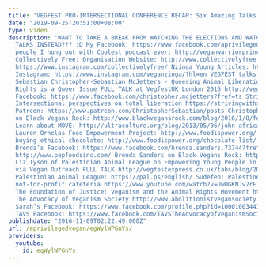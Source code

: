 ```yaml
---
title: 'VEGFEST PRO-INTERSECTIONAL CONFERENCE RECAP: Six Amazing Talks!'
date: "2019-09-25T20:51:00+08:00"
type: video
description: 'WANT TO TAKE A BREAK FROM WATCHING THE ELECTIONS AND WATCH THESE UPLIFTING
  TALKS INSTEAD??? :D My Facebook: https://www.facebook.com/aprivilegedvegan/ Awesome
  people I hung out with Coolest podcast ever: http://veganwarriorprincessesattack.com/
  Collectively Free: Organisation Website: http://www.collectivelyfree.org/ Instagram:
  https://www.instagram.com/collectivelyfree/ Nzinga Young Articles: http://www.huffingtonpost.com/author/nzinga-young-322
  Instagram: https://www.instagram.com/veganzinga/?hl=en VEGFEST talks: Christopher
  Sebastian Christopher-Sebastian McJetters - Queering Animal Liberation: Why Animal
  Rights is a Queer Issue FULL TALK at VegfestUK London 2016 http://vegfestexpress.co.uk/tabs/blog/2016/11/christopher-sebastian-mcjetters---queering-animal-liberation-why-animal-rights-is-a-queer-issue-full-talk-at-vegfestuk-london-2016
  Facebook: https://www.facebook.com/christopher.mcjetters?fref=ts Striving with Systems:
  Intersectional perspectives on total liberation https://strivingwithsystems.com/
  Patreon: https://www.patreon.com/ChristopherSebastian/posts Christopher Sebastian
  on Black Vegans Rock: http://www.blackvegansrock.com/blog/2016/1/8/feature-christopher-sebastian-mcjetters
  Learn about MOVE: http://ultraculture.org/blog/2013/05/06/john-africa-move-organization/
  Lauren Ornelas Food Empowerment Project: http://www.foodispower.org/ Free app for
  buying ethical chocolate: http://www.foodispower.org/chocolate-list/ Brenda Sanders:
  Brenda’s Facebook: https://www.facebook.com/brenda.sanders.73744?fref=ts PEP Foods:
  http://www.pepfoodsinc.com/ Brenda Sanders on Black Vegans Rock: http://www.blackvegansrock.com/blog/2016/3/17/feature-bren
  Liz Tyson of Palestinian Animal League on Empowering Young People in Occupied Palestine
  via Vegan Outreach FULL TALK http://vegfestexpress.co.uk/tabs/blog/2016/11/liz-tyson-of-palestinian-animal-league-on-empowering-young-people-in-occupied-palestine-via-vegan-outreach-full-talk
  Palestinian Animal League: https://pal.ps/english/ Sudefeh: Palestine’s first vegan,
  not-for-profit cafeteria https://www.youtube.com/watch?v=UwOGKNJv2rE Sarah K. Woodstock
  The Foundation of Justice: Veganism and the Animal Rights Movement https://www.youtube.com/watch?v=NEq6vlxgMNE&feature=youtu.be
  The Advocacy of Veganism Society http://www.abolitionistvegansociety.org/tavs-initiatives/tavs-advocacy/
  Sarah’s Facebook: https://www.facebook.com/profile.php?id=100010034412643&fref=ts
  TAVS Facebook: https://www.facebook.com/TAVSTheAdvocacyofVeganismSociety/?fref=ts'
publishdate: "2016-11-09T02:22:49.000Z"
url: /aprivilegedvegan/egWylWPGnYs/
providers:
  youtube:
    id: egWylWPGnYs
---
```


